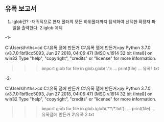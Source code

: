 유폭 보고서
-----------------

1. iglob란?
-재귀적으로 현재 폴더의 모든 하위폴더까지 탐색하여 선택한 확장자 파일을 출력한다.
2.iglob 예제

-1-

  C:\Users\hrths>cd C:\유폭 땜에 만든거
  C:\유폭 땜에 만든거>py
  Python 3.7.0 (v3.7.0:1bf9cc5093, Jun 27 2018, 04:06:47) [MSC v.1914 32 bit (Intel)] on win32
  Type "help", "copyright", "credits" or "license" for more information.
  >>> import glob
  >>> for file in glob.glob('*.*'):
  ...     print(file)
  ...
  유폭1.txt
  
-2-

  C:\Users\hrths>cd C:\유폭 땜에 만든거
  C:\유폭 땜에 만든거>py
  Python 3.7.0 (v3.7.0:1bf9cc5093, Jun 27 2018, 04:06:47) [MSC v.1914 32 bit (Intel)] on win32
  Type "help", "copyright", "credits" or "license" for more information.
  >>> import glob
  >>> for file in glob.iglob('**/*.txt'):
  ...     print(file)
  ...
  유폭땜에 만든거 2\유폭 2.txt
